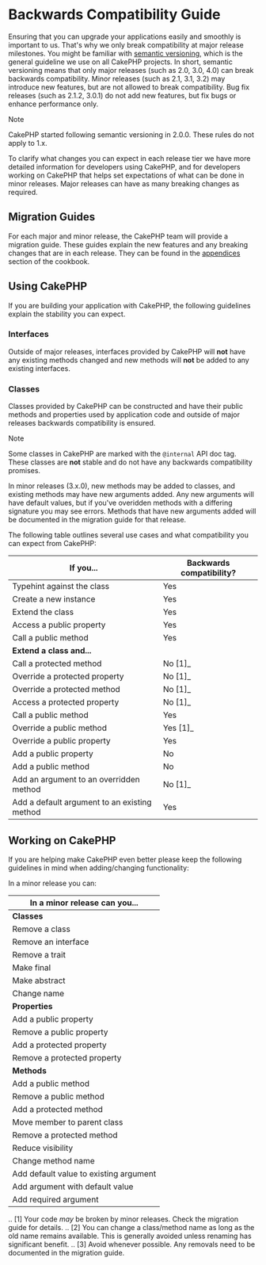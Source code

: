 # Backwards Compatibility Guide

Ensuring that you can upgrade your applications easily and smoothly is important
to us. That's why we only break compatibility at major release milestones.
You might be familiar with [semantic versioning](https://semver.org/), which is
the general guideline we use on all CakePHP projects. In short, semantic
versioning means that only major releases (such as 2.0, 3.0, 4.0) can break
backwards compatibility. Minor releases (such as 2.1, 3.1, 3.2) may introduce
new features, but are not allowed to break compatibility. Bug fix releases
(such as 2.1.2, 3.0.1) do not add new features, but fix bugs or enhance
performance only.

> [!NOTE]
> CakePHP started following semantic versioning in 2.0.0. These rules do not
> apply to 1.x.
>

To clarify what changes you can expect in each release tier we have more
detailed information for developers using CakePHP, and for developers working on
CakePHP that helps set expectations of what can be done in minor releases. Major
releases can have as many breaking changes as required.

## Migration Guides

For each major and minor release, the CakePHP team will provide a migration
guide. These guides explain the new features and any breaking changes that are
in each release. They can be found in the [appendices](../appendices.md) section of the
cookbook.

## Using CakePHP

If you are building your application with CakePHP, the following guidelines
explain the stability you can expect.

### Interfaces

Outside of major releases, interfaces provided by CakePHP will **not** have any
existing methods changed and new methods will **not** be added to any existing
interfaces.

### Classes

Classes provided by CakePHP can be constructed and have their public methods and
properties used by application code and outside of major releases backwards
compatibility is ensured.

> [!NOTE]
> Some classes in CakePHP are marked with the `@internal` API doc tag. These
> classes are **not** stable and do not have any backwards compatibility
> promises.
>

In minor releases (3.x.0), new methods may be added to classes, and existing
methods may have new arguments added. Any new arguments will have default
values, but if you've overidden methods with a differing signature you may see
errors. Methods that have new arguments added will be documented in the
migration guide for that release.

The following table outlines several use cases and what compatibility you can
expect from CakePHP:

| If you... | Backwards compatibility? |
| --- | --- |
| Typehint against the class | Yes |
| Create a new instance | Yes |
| Extend the class | Yes |
| Access a public property | Yes |
| Call a public method | Yes |
| **Extend a class and...** |
| Call a protected method | No [1]_ |
| Override a protected property | No [1]_ |
| Override a protected method | No [1]_ |
| Access a protected property | No [1]_ |
| Call a public method | Yes |
| Override a public method | Yes [1]_ |
| Override a public property | Yes |
| Add a public property | No |
| Add a public method | No |
| Add an argument to an overridden method | No [1]_ |
| Add a default argument to an existing method | Yes |

## Working on CakePHP

If you are helping make CakePHP even better please keep the following guidelines
in mind when adding/changing functionality:

In a minor release you can:

| In a minor release can you... |
| --- |
| **Classes** |
| Remove a class | No |
| Remove an interface | No |
| Remove a trait | No |
| Make final | No |
| Make abstract | No |
| Change name | Yes [2]_ |
| **Properties** |
| Add a public property | Yes |
| Remove a public property | No |
| Add a protected property | Yes |
| Remove a protected property | Yes [3]_ |
| **Methods** |
| Add a public method | Yes |
| Remove a public method | No |
| Add a protected method | Yes |
| Move member to parent class | Yes |
| Remove a protected method | Yes [3]_ |
| Reduce visibility | No |
| Change method name | Yes [2]_ |
| Add default value to existing argument | No |
| Add argument with default value | Yes |
| Add required argument | No |

.. [1] Your code *may* be broken by minor releases. Check the migration guide
       for details.
.. [2] You can change a class/method name as long as the old name remains available.
This is generally avoided unless renaming has significant benefit.
.. [3] Avoid whenever possible. Any removals need to be documented in
the migration guide.

